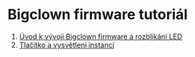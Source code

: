 # Bigclown firmware tutoriál

1. [Úvod k vývoji Bigclown firmware a rozblikání LED](uvod-a-led.md)
2. [Tlačítko a vysvětlení instancí](tlacitko-a-instance.md)
